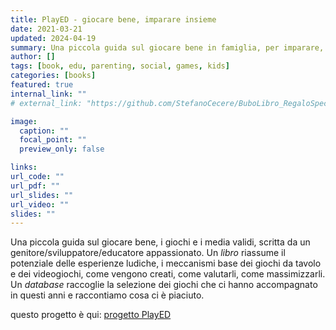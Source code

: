 ```yaml
---
title: PlayED - giocare bene, imparare insieme
date: 2021-03-21
updated: 2024-04-19
summary: Una piccola guida sul giocare bene in famiglia, per imparare, per insegnare. Centinaia di videogiochi, giochi da tavolo, libri recensiti.
author: []
tags: [book, edu, parenting, social, games, kids]
categories: [books]
featured: true
internal_link: ""
# external_link: "https://github.com/StefanoCecere/BuboLibro_RegaloSpeciale"

image:
  caption: ""
  focal_point: ""
  preview_only: false

links:
url_code: ""
url_pdf: ""
url_slides: ""
url_video: ""
slides: ""
---
```


Una piccola guida sul giocare bene, i giochi e i media validi, scritta da un genitore/sviluppatore/educatore appassionato.
Un _libro_ riassume il potenziale delle esperienze ludiche, i meccanismi base dei giochi da tavolo e dei videogiochi, come vengono creati, come valutarli, come massimizzarli.    
Un _database_ raccoglie la selezione dei giochi che ci hanno accompagnato in questi anni e raccontiamo cosa ci è piaciuto.  

questo progetto è qui: [progetto PlayED](https://2042ed.org)
